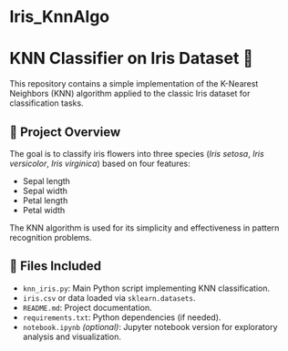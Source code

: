 # Iris_KnnAlgo
# KNN Classifier on Iris Dataset 🌸

This repository contains a simple implementation of the K-Nearest Neighbors (KNN) algorithm applied to the classic Iris dataset for classification tasks.

## 📌 Project Overview

The goal is to classify iris flowers into three species (*Iris setosa*, *Iris versicolor*, *Iris virginica*) based on four features:

- Sepal length
- Sepal width
- Petal length
- Petal width

The KNN algorithm is used for its simplicity and effectiveness in pattern recognition problems.

## 📁 Files Included

- `knn_iris.py`: Main Python script implementing KNN classification.
- `iris.csv` or data loaded via `sklearn.datasets`.
- `README.md`: Project documentation.
- `requirements.txt`: Python dependencies (if needed).
- `notebook.ipynb` *(optional)*: Jupyter notebook version for exploratory analysis and visualization.
